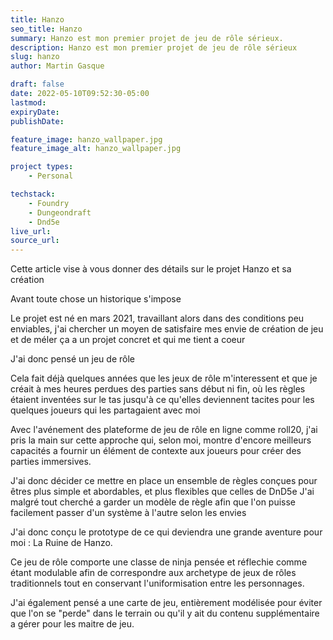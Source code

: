 ```yaml
---
title: Hanzo
seo_title: Hanzo
summary: Hanzo est mon premier projet de jeu de rôle sérieux.
description: Hanzo est mon premier projet de jeu de rôle sérieux
slug: hanzo
author: Martin Gasque

draft: false
date: 2022-05-10T09:52:30-05:00
lastmod: 
expiryDate: 
publishDate: 

feature_image: hanzo_wallpaper.jpg
feature_image_alt: hanzo_wallpaper.jpg

project types: 
    - Personal

techstack:
    - Foundry
    - Dungeondraft
    - Dnd5e
live_url:
source_url:
---
```


Cette article vise à vous donner des détails sur le projet Hanzo et sa création

Avant toute chose un historique s'impose

Le projet est né en mars 2021, travaillant alors dans des conditions peu enviables, j'ai chercher un moyen de satisfaire mes envie de création de jeu et de méler ça a un projet concret et qui me tient a coeur

J'ai donc pensé un jeu de rôle

Cela fait déjà quelques années que les jeux de rôle m'interessent et que je créait à mes heures perdues des parties sans début ni fin, où les règles étaient inventées sur le tas jusqu'à ce qu'elles deviennent tacites pour les quelques joueurs qui les partagaient avec moi

Avec l'avénement des plateforme de jeu de rôle en ligne comme roll20, j'ai pris la main sur cette approche qui, selon moi, montre d'encore meilleurs capacités a fournir un élément de contexte aux joueurs pour créer des parties immersives.

J'ai donc décider ce mettre en place un ensemble de règles conçues pour êtres plus simple et abordables, et plus flexibles que celles de DnD5e
J'ai malgré tout cherché a garder un modèle de règle afin que l'on puisse facilement passer d'un système à l'autre selon les envies

J'ai donc conçu le prototype de ce qui deviendra une grande aventure pour moi : La Ruine de Hanzo.

Ce jeu de rôle comporte une classe de ninja pensée et réflechie comme étant modulable afin de correspondre aux archetype de jeux de rôles traditionnels tout en conservant l'uniformisation entre les personnages.

J'ai également pensé a une carte de jeu, entièrement modélisée pour éviter que l'on se "perde" dans le terrain ou qu'il y ait du contenu supplémentaire a gérer pour les maitre de jeu.
